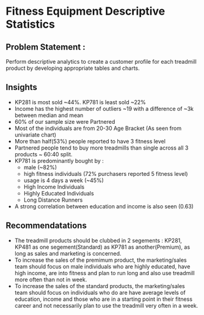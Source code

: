 # Fitness Equipment Descriptive Statistics

## Problem Statement :
Perform descriptive analytics to create a customer profile for each treadmill product by developing appropriate tables and charts.

## Insights
- KP281 is most sold ~44%. KP781 is least sold ~22%
- Income has the highest number of outliers ~19 with a difference of ~3k between median and mean
- 60% of our sample size were Partnered
- Most of the individuals are from 20-30 Age Bracket (As seen from univariate chart)
- More than half(53%) people reported to have 3 fitness level
- Partnered people tend to buy more treadmills than single across all 3 products ~ 60:40 split.
- KP781 is predominantly bought by :
  - male (~82%)
  - high fitness individuals (72% purchasers reported 5 fitness level)
  - usage is 4 days a week (~45%)
  - High Income Individuals
  - Highly Educated Individuals
  - Long Distance Runners
- A strong correlation between education and income is also seen (0.63)


## Recommendatations
- The treadmill products should be clubbed in 2 segements : KP281, KP481 as one segement(Standard) as KP781 as another(Premium), as long as sales and marketing is concerned.
- To increase the sales of the premimum product, the marketing/sales team should focus on male individuals who are highly educated, have high income, are into fitness and plan to run long and also use treadmill more often than not in week.
- To increase the sales of the standard products, the marketing/sales team should focus on individuals who do are have average levels of education, income and those who are in a starting point in their fitness career and not necessarily plan to use the treadmill very often in a week.
